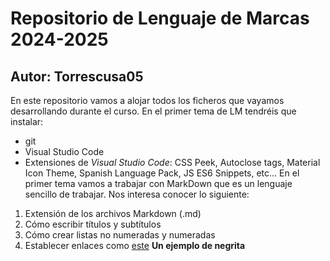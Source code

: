 # Repositorio de Lenguaje de Marcas 2024-2025
## Autor: Torrescusa05
 En este repositorio vamos a alojar todos los ficheros que vayamos desarrollando durante el curso. En el primer tema de LM tendréis que instalar:
 - git
 - Visual Studio Code
 - Extensiones de *Visual Studio Code*: CSS Peek, Autoclose tags, Material Icon Theme, Spanish Language Pack, JS ES6 Snippets, etc...
 En el primer tema vamos a trabajar con MarkDown que es un lenguaje sencillo de trabajar. Nos interesa conocer lo siguiente:
 1. Extensión de los archivos Markdown (.md)
 2. Cómo escribir títulos y subtítulos
 3. Cómo crear listas no numeradas y numeradas
 4. Establecer enlaces como [este](https://marca.com)
 **Un ejemplo de negrita**
   
